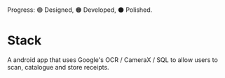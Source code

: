 Progress: 🟢 Designed, 🟠 Developed, ⚫️ Polished.
# Stack

A android app that uses Google's OCR / CameraX / SQL to allow users to scan, catalogue and store receipts.
